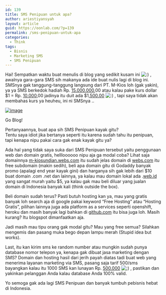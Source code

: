 ```yaml
---
id: 139
title: SMS Penipuan untuk apa?
author: ariestiyansyah
layout: article
guid: https://oonlab.com/?p=139
permalink: /sms-penipuan-untuk-apa
categories:
  - Think
tags:
  - Bisnis
  - Marketing SMS
  - SMS Penipuan
---
```

Hai! Sempatkan waktu buat menulis di blog yang sedikit kusam ini <img src="https://oonlab.com/wp-includes/images/smilies/icon_smile.gif" alt=":)" class="wp-smiley" /> , awalnya gara-gara SMS sih makanya ada ide buat nulis lagi di blog ini. SMSnya gak tanggung-tanggung langsung dari PT. M-Kios loh (gak yakin), ya ya SMS berkedok hadiah Rp. [15.000.000][1],00 atau kalau pake kurs dollar $1 = Rp. [10.000][2],00 jadinya itu duit ada $1,[500.00][3] <img src="https://oonlab.com/wp-includes/images/smilies/icon_smile.gif" alt=":)" class="wp-smiley" /> , tapi saya tidak akan membahas kurs ya heuheu, ini ni SMSnya ..

<div style="width: 470px" class="wp-caption aligncenter">
  <a href="http://oonlab.com/wp-content/uploads/2013/12/wpid-Screenshot_2013-12-24-14-24-37-1.png"><img title="Screenshot_2013-12-24-14-24-37-1.png" class="aligncenter size-full" alt="image" src="http://oonlab.com/wp-content/uploads/2013/12/wpid-Screenshot_2013-12-24-14-24-37-1.png" /></a>
  
  <p class="wp-caption-text">
    Go Blog!
  </p>
</div>

Pertanyaannya, buat apa sih SMS Penipuan kayak gitu?  
Tentu saya idiot jika bertanya seperti itu karena sudah tahu itu penipuan, tapi kenapa nipu pakai cara gak enak kayak gitu ya? 

Ada hal yang tidak saya suka dari SMS Penipuan tersebut yaitu penggunaan web dan domain gratis, hellloooooo nipu aja ga modal coba? Lihat saja domainnya [m-kiosundian.webs.com][4] itu sudah jelas domain di [webs.com][5] itu free subdomain (makin sedih), beli apa domain gitu di Godaddy banyak promo (apalagi end year kayak gini) dan harganya sih gak lebih dari $10 buat domain .com .net dan lainnya, ya kalau mau domain lokal ada .[web.id][6] yang sangat murah yaitu $5, ya kalau gak mau beli diluar yang jualan domain di Indonesia banyak kali (think outside the box).

Beli domain sudah terus? Pasti butuh hosting kan ya, mau yang gratis banyak loh search aja di google pakai keyword &#8220;Free Hosting&#8221; atau &#8220;Hosting Gratis&#8221;, pilihan lainnya juga ada platform as a services seperti openshift, heroku dan masih banyak lagi bahkan di [github.com][7] itu bisa juga loh. Masih kurang? Itu blogspot dimanfaatkan aja.

Jadi masih mau tipu orang gak modal gitu? Mau yang free semua? Silahkan mengemis dan pasang muka bego depan lampu merah (Stupid idea but works).

Last, itu kan kirim sms ke random number atau mungkin sudah punya database nomor telepon ya, kenapa gak dibuat jasa marketing dengan SMS? Domain dan hosting hasil dari jerih payah diatas tadi buat web yang menerima layanan marketing via SMS, pasang saja tarif 500/sms bayangkan kalau itu 1000 SMS kan lunayan Rp. [500.000][8] <img src="https://oonlab.com/wp-includes/images/smilies/icon_wink.gif" alt=";)" class="wp-smiley" /> , pastikan dan yakinkan pelanggan Anda kalau database Anda 100% valid. 

Yo semoga gak ada lagi SMS Penipuan dan banyak tumbuh pebisnis hebat di Indonesia.

 [1]: tel:15000000
 [2]: tel:10000
 [3]: tel:50000
 [4]: http://m-kiosundian.webs.com
 [5]: http://webs.com
 [6]: http://web.id
 [7]: http://github.com
 [8]: tel:500000